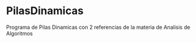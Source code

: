 # PilasDinamicas
Programa de Pilas Dinamicas con 2 referencias de la materia de Analisis de Algoritmos
